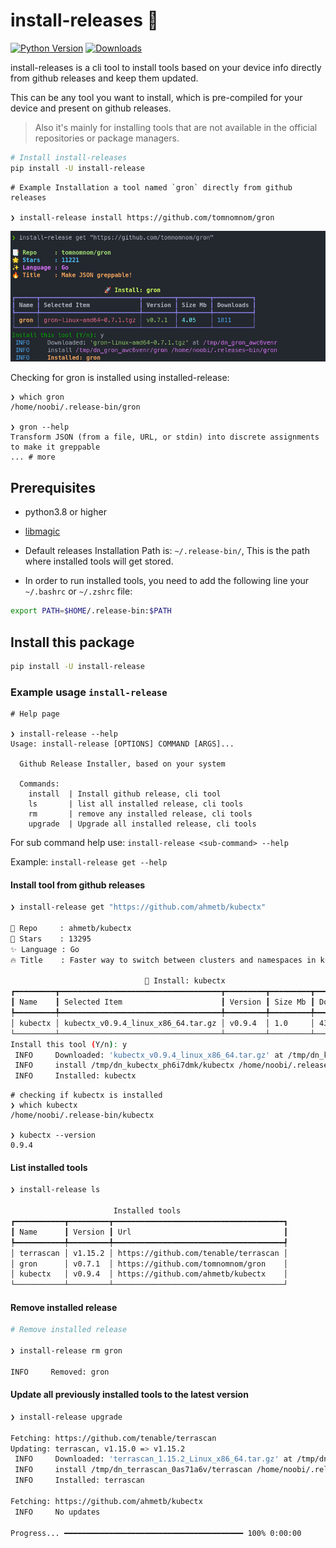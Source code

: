 # install-releases 🚀
[![Python Version](https://img.shields.io/badge/Python-3.8_to_3.10-xx.svg)](https://shields.io/) [![Downloads](https://static.pepy.tech/personalized-badge/install-release?period=month&units=international_system&left_color=black&right_color=orange&left_text=Downloads)](https://pepy.tech/project/install-release)

install-releases is a cli tool to install tools based on your device info directly from github releases and keep them updated.

This can be any tool you want to install, which is pre-compiled for your device and present on github releases.

> Also it's mainly for installing tools that are not available in the official repositories or package managers.

```bash
# Install install-releases
pip install -U install-release
```

```
# Example Installation a tool named `gron` directly from github releases

❯ install-release install https://github.com/tomnomnom/gron 
```

![demo](.github/images/demo.png)


Checking for gron is installed using installed-release:

```
❯ which gron
/home/noobi/.release-bin/gron

❯ gron --help
Transform JSON (from a file, URL, or stdin) into discrete assignments to make it greppable
... # more
```

## Prerequisites

- python3.8 or higher

- [libmagic](https://github.com/ahupp/python-magic#installation)
- Default releases Installation Path is: `~/.release-bin/`,
This is the path where installed tools will get stored.

- In order to run installed tools, you need to add the following line your `~/.bashrc` or `~/.zshrc` file:

```bash
export PATH=$HOME/.release-bin:$PATH
```


## Install this package

```bash
pip install -U install-release
```


### Example usage `install-release`


```
# Help page

❯ install-release --help
Usage: install-release [OPTIONS] COMMAND [ARGS]...

  Github Release Installer, based on your system

  Commands:
    install  | Install github release, cli tool
    ls       | list all installed release, cli tools
    rm       | remove any installed release, cli tools
    upgrade  | Upgrade all installed release, cli tools

```

For sub command help use: `install-release <sub-command> --help`

Example: `install-release get --help`



#### Install tool from github releases

```bash
❯ install-release get "https://github.com/ahmetb/kubectx"

📑 Repo     : ahmetb/kubectx
🌟 Stars    : 13295
✨ Language : Go
🔥 Title    : Faster way to switch between clusters and namespaces in kubectl

                              🚀 Install: kubectx                               
┏━━━━━━━━━┳━━━━━━━━━━━━━━━━━━━━━━━━━━━━━━━━━━━━┳━━━━━━━━━┳━━━━━━━━━┳━━━━━━━━━━━┓
┃ Name    ┃ Selected Item                      ┃ Version ┃ Size Mb ┃ Downloads ┃
┡━━━━━━━━━╇━━━━━━━━━━━━━━━━━━━━━━━━━━━━━━━━━━━━╇━━━━━━━━━╇━━━━━━━━━╇━━━━━━━━━━━┩
│ kubectx │ kubectx_v0.9.4_linux_x86_64.tar.gz │ v0.9.4  │ 1.0     │ 43811     │
└─────────┴────────────────────────────────────┴─────────┴─────────┴───────────┘
Install this tool (Y/n): y
 INFO     Downloaded: 'kubectx_v0.9.4_linux_x86_64.tar.gz' at /tmp/dn_kubectx_ph6i7dmk                                                               utils.py:159
 INFO     install /tmp/dn_kubectx_ph6i7dmk/kubectx /home/noobi/.release-bin/kubectx                                                                  core.py:132
 INFO     Installed: kubectx
```
```
# checking if kubectx is installed
❯ which kubectx
/home/noobi/.release-bin/kubectx

❯ kubectx --version
0.9.4
```

#### List installed tools

```bash
❯ install-release ls

                       Installed tools                        
┏━━━━━━━━━━━┳━━━━━━━━━┳━━━━━━━━━━━━━━━━━━━━━━━━━━━━━━━━━━━━━━┓
┃ Name      ┃ Version ┃ Url                                  ┃
┡━━━━━━━━━━━╇━━━━━━━━━╇━━━━━━━━━━━━━━━━━━━━━━━━━━━━━━━━━━━━━━┩
│ terrascan │ v1.15.2 │ https://github.com/tenable/terrascan │
│ gron      │ v0.7.1  │ https://github.com/tomnomnom/gron    │
│ kubectx   │ v0.9.4  │ https://github.com/ahmetb/kubectx    │
└───────────┴─────────┴──────────────────────────────────────┘    
```

#### Remove installed release

```bash
# Remove installed release

❯ install-release rm gron
    
INFO     Removed: gron           
```

#### Update all previously installed tools to the latest version

```bash
❯ install-release upgrade

Fetching: https://github.com/tenable/terrascan
Updating: terrascan, v1.15.0 => v1.15.2
 INFO     Downloaded: 'terrascan_1.15.2_Linux_x86_64.tar.gz' at /tmp/dn_terrascan_0as71a6v
 INFO     install /tmp/dn_terrascan_0as71a6v/terrascan /home/noobi/.release-bin/terrascan
 INFO     Installed: terrascan

Fetching: https://github.com/ahmetb/kubectx
 INFO     No updates

Progress... ━━━━━━━━━━━━━━━━━━━━━━━━━━━━━━━━━━━━━━━━ 100% 0:00:00 
```

